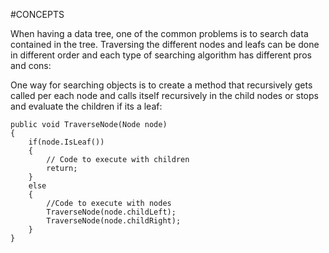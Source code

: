 #CONCEPTS 

When having a data tree, one of the common problems is to search data contained in the tree. Traversing the different nodes and leafs can be done in different order and each type of searching algorithm has different pros and cons: 

One way for searching objects is to create a method that recursively gets called per each node and calls itself recursively in the child nodes or stops and evaluate the children if its a leaf: 

```CSHARP
public void TraverseNode(Node node)
{
	if(node.IsLeaf())
	{
		// Code to execute with children
		return; 
	}
	else
	{
		//Code to execute with nodes
		TraverseNode(node.childLeft); 
		TraverseNode(node.childRight); 
	}
}
```

